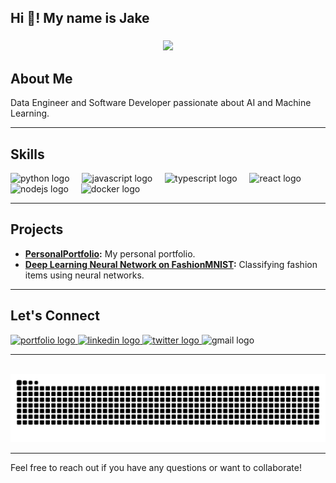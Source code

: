 <h2 align="left">Hi 👋! My name is Jake</h2>

###

<div align="center">
  <img height="200" src="https://i.giphy.com/media/v1.Y2lkPTc5MGI3NjExejBkNDZ5MTk3aGZkZ3dzdXA1cTEzOTFmZnF0eHNlMnhvY21oeXRnNiZlcD12MV9pbnRlcm5hbF9naWZfYnlfaWQmY3Q9Zw/eSwGh3YK54JKU/giphy.gif" />
</div>

###

## About Me  
Data Engineer and Software Developer passionate about AI and Machine Learning.

---

## Skills  
<div align="left">
  <img src="https://cdn.jsdelivr.net/gh/devicons/devicon/icons/python/python-original.svg" height="30" alt="python logo" />
  <img width="12" />
  <img src="https://cdn.jsdelivr.net/gh/devicons/devicon/icons/javascript/javascript-original.svg" height="30" alt="javascript logo" />
  <img width="12" />
  <img src="https://cdn.jsdelivr.net/gh/devicons/devicon/icons/typescript/typescript-original.svg" height="30" alt="typescript logo" />
  <img width="12" />
  <img src="https://cdn.jsdelivr.net/gh/devicons/devicon/icons/react/react-original.svg" height="30" alt="react logo" />
  <img width="12" />
  <img src="https://cdn.jsdelivr.net/gh/devicons/devicon/icons/nodejs/nodejs-original.svg" height="30" alt="nodejs logo" />
  <img width="12" />
  <img src="https://cdn.jsdelivr.net/gh/devicons/devicon/icons/docker/docker-original.svg" height="30" alt="docker logo" />
</div>

---

## Projects  
- **[PersonalPortfolio](https://github.com/neuraldevx/Jake-Christensen-Portfolio):** My personal portfolio.  
- **[Deep Learning Neural Network on FashionMNIST](https://github.com/neuraldevx/Deep-Learning-FashionMNIST):** Classifying fashion items using neural networks.  

---

## Let's Connect  
<div align="left">
  <a href="https://www.christensenjacob.me/">
    <img src="https://img.shields.io/static/v1?message=Portfolio&logo=google-chrome&label=&color=4285F4&logoColor=white&labelColor=&style=for-the-badge" height="35" alt="portfolio logo" />
  </a>
  <a href="https://www.linkedin.com/in/jacobrchristensen/">
    <img src="https://img.shields.io/static/v1?message=LinkedIn&logo=linkedin&label=&color=0077B5&logoColor=white&labelColor=&style=for-the-badge" height="35" alt="linkedin logo" />
  </a>
  <a href="https://x.com/realjakechris">
    <img src="https://img.shields.io/static/v1?message=Twitter&logo=twitter&label=&color=1DA1F2&logoColor=white&labelColor=&style=for-the-badge" height="35" alt="twitter logo" />
  </a>
  <img src="https://img.shields.io/static/v1?message=Gmail&logo=gmail&label=&color=D14836&logoColor=white&labelColor=&style=for-the-badge" height="35" alt="gmail logo" />
</div>

---

<br clear="both">

<picture>
  <source media="(prefers-color-scheme: dark)" srcset="https://raw.githubusercontent.com/neuraldevx/neuraldevx/output/github-contribution-grid-snake-dark.svg" />
  <source media="(prefers-color-scheme: light)" srcset="https://raw.githubusercontent.com/neuraldevx/neuraldevx/output/github-contribution-grid-snake.svg" />
  <img alt="GitHub contribution grid snake animation" src="https://raw.githubusercontent.com/neuraldevx/neuraldevx/output/github-contribution-grid-snake.svg" />
</picture>

---

Feel free to reach out if you have any questions or want to collaborate!
